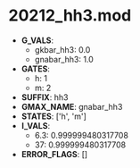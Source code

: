 # 20212_hh3.mod

- **G_VALS**:
  - gkbar_hh3: 0.0
  - gnabar_hh3: 1.0
- **GATES**:
  - h: 1
  - m: 2
- **SUFFIX**: hh3
- **GMAX_NAME**: gnabar_hh3
- **STATES**: ['h', 'm']
- **I_VALS**:
  - 6.3: 0.999999480317708
  - 37: 0.999999480317708
- **ERROR_FLAGS**: []
